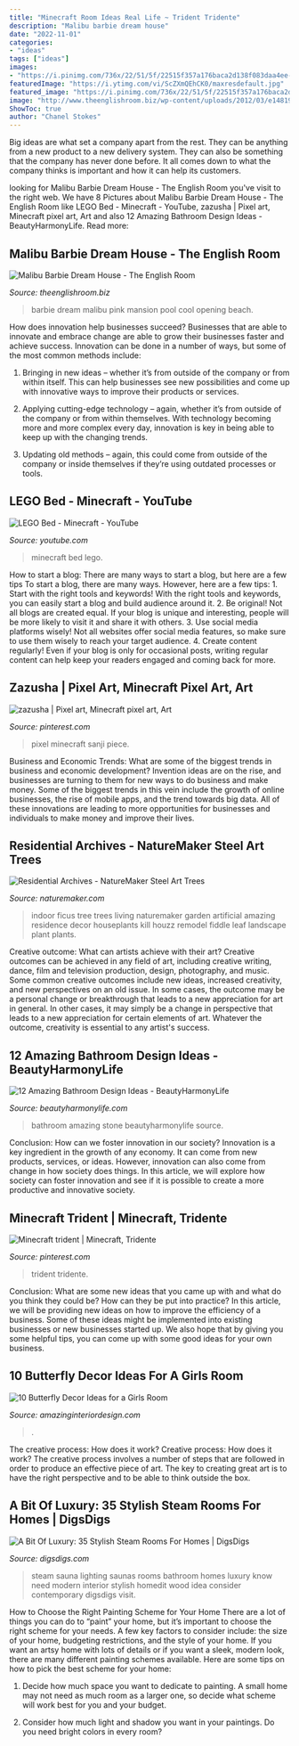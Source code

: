 ```yaml
---
title: "Minecraft Room Ideas Real Life ~ Trident Tridente"
description: "Malibu barbie dream house"
date: "2022-11-01"
categories:
- "ideas"
tags: ["ideas"]
images:
- "https://i.pinimg.com/736x/22/51/5f/22515f357a176baca2d138f083daa4ee--minecraft-blueprint-minecraft-pixel-art.jpg"
featuredImage: "https://i.ytimg.com/vi/ScZXmQEhCK0/maxresdefault.jpg"
featured_image: "https://i.pinimg.com/736x/22/51/5f/22515f357a176baca2d138f083daa4ee--minecraft-blueprint-minecraft-pixel-art.jpg"
image: "http://www.theenglishroom.biz/wp-content/uploads/2012/03/e14819image8.jpg"
ShowToc: true
author: "Chanel Stokes"
---
```



Big ideas are what set a company apart from the rest. They can be anything from a new product to a new delivery system. They can also be something that the company has never done before. It all comes down to what the company thinks is important and how it can help its customers.

	

		
looking for Malibu Barbie Dream House - The English Room you've visit to the right web. We have 8 Pictures about Malibu Barbie Dream House - The English Room like LEGO Bed - Minecraft - YouTube, zazusha | Pixel art, Minecraft pixel art, Art and also 12 Amazing Bathroom Design Ideas - BeautyHarmonyLife. Read more:
		
    
## Malibu Barbie Dream House - The English Room

<img loading=lazy src="http://www.theenglishroom.biz/wp-content/uploads/2012/03/e14819image8.jpg" onerror="this.onerror=null;this.src='https://tse2.mm.bing.net/th?id=OIP.QGGPgom_48eexG4q_bhyNAHaFU&amp;pid=15.1';" alt="Malibu Barbie Dream House - The English Room">

_Source: theenglishroom.biz_

>barbie dream malibu pink mansion pool cool opening beach. 

	

How does innovation help businesses succeed?
Businesses that are able to innovate and embrace change are able to grow their businesses faster and achieve success. Innovation can be done in a number of ways, but some of the most common methods include:
1. Bringing in new ideas – whether it’s from outside of the company or from within itself. This can help businesses see new possibilities and come up with innovative ways to improve their products or services.

2. Applying cutting-edge technology – again, whether it’s from outside of the company or from within themselves. With technology becoming more and more complex every day, innovation is key in being able to keep up with the changing trends.

3. Updating old methods – again, this could come from outside of the company or inside themselves if they’re using outdated processes or tools.

    
## LEGO Bed - Minecraft - YouTube

<img loading=lazy src="https://i.ytimg.com/vi/ScZXmQEhCK0/maxresdefault.jpg" onerror="this.onerror=null;this.src='https://tse1.mm.bing.net/th?id=OIP.sLXYpVgMq4BH-RNCBmb8bwHaEK&amp;pid=15.1';" alt="LEGO Bed - Minecraft - YouTube">

_Source: youtube.com_

>minecraft bed lego. 

	

How to start a blog: There are many ways to start a blog, but here are a few tips
To start a blog, there are many ways. However, here are a few tips: 1. Start with the right tools and keywords! With the right tools and keywords, you can easily start a blog and build audience around it. 2. Be original! Not all blogs are created equal. If your blog is unique and interesting, people will be more likely to visit it and share it with others. 3. Use social media platforms wisely! Not all websites offer social media features, so make sure to use them wisely to reach your target audience. 4. Create content regularly! Even if your blog is only for occasional posts, writing regular content can help keep your readers engaged and coming back for more.

    
## Zazusha | Pixel Art, Minecraft Pixel Art, Art

<img loading=lazy src="https://i.pinimg.com/736x/22/51/5f/22515f357a176baca2d138f083daa4ee--minecraft-blueprint-minecraft-pixel-art.jpg" onerror="this.onerror=null;this.src='https://tse2.mm.bing.net/th?id=OIP.s4OWAgVt3wKWlEORBWm3zgC5FQ&amp;pid=15.1';" alt="zazusha | Pixel art, Minecraft pixel art, Art">

_Source: pinterest.com_

>pixel minecraft sanji piece. 

	

Business and Economic Trends: What are some of the biggest trends in business and economic development?
Invention ideas are on the rise, and businesses are turning to them for new ways to do business and make money. Some of the biggest trends in this vein include the growth of online businesses, the rise of mobile apps, and the trend towards big data. All of these innovations are leading to more opportunities for businesses and individuals to make money and improve their lives.

    
## Residential Archives - NatureMaker Steel Art Trees

<img loading=lazy src="http://naturemaker.com/wp-content/uploads/2016/11/Ficus-01-Rsd.jpg" onerror="this.onerror=null;this.src='https://tse4.mm.bing.net/th?id=OIP.zNjtZOVivN9Hu82LuSF-cAHaLJ&amp;pid=15.1';" alt="Residential Archives - NatureMaker Steel Art Trees">

_Source: naturemaker.com_

>indoor ficus tree trees living naturemaker garden artificial amazing residence decor houseplants kill houzz remodel fiddle leaf landscape plant plants. 

	

Creative outcome: What can artists achieve with their art?
Creative outcomes can be achieved in any field of art, including creative writing, dance, film and television production, design, photography, and music. Some common creative outcomes include new ideas, increased creativity, and new perspectives on an old issue. In some cases, the outcome may be a personal change or breakthrough that leads to a new appreciation for art in general. In other cases, it may simply be a change in perspective that leads to a new appreciation for certain elements of art. Whatever the outcome, creativity is essential to any artist's success.

    
## 12 Amazing Bathroom Design Ideas - BeautyHarmonyLife

<img loading=lazy src="https://beautyharmonylife.com/wp-content/uploads/2013/08/stone-bathroom-design-ideas-800x1203.jpg" onerror="this.onerror=null;this.src='https://tse2.mm.bing.net/th?id=OIP.6_yIDXccNkMZK7-koYROAQHaLI&amp;pid=15.1';" alt="12 Amazing Bathroom Design Ideas - BeautyHarmonyLife">

_Source: beautyharmonylife.com_

>bathroom amazing stone beautyharmonylife source. 

	

Conclusion: How can we foster innovation in our society?
Innovation is a key ingredient in the growth of any economy. It can come from new products, services, or ideas. However, innovation can also come from change in how society does things. In this article, we will explore how society can foster innovation and see if it is possible to create a more productive and innovative society.

    
## Minecraft Trident | Minecraft, Tridente

<img loading=lazy src="https://i.pinimg.com/736x/07/0f/65/070f65a29fe9c11cd9035b242a8b01ba.jpg" onerror="this.onerror=null;this.src='https://tse1.mm.bing.net/th?id=OIP.1ykvCmY1Exm14iEZVLhGtAHaKW&amp;pid=15.1';" alt="Minecraft trident | Minecraft, Tridente">

_Source: pinterest.com_

>trident tridente. 

	

Conclusion: What are some new ideas that you came up with and what do you think they could be? How can they be put into practice?
In this article, we will be providing new ideas on how to improve the efficiency of a business. Some of these ideas might be implemented into existing businesses or new businesses started up. We also hope that by giving you some helpful tips, you can come up with some good ideas for your own business.

    
## 10 Butterfly Decor Ideas For A Girls Room

<img loading=lazy src="https://www.amazinginteriordesign.com/wp-content/uploads/2017/08/10-Kids-Room-Butterfly-Decor-Ideas-5.jpg" onerror="this.onerror=null;this.src='https://tse1.mm.bing.net/th?id=OIP.l6IBBQN1b575NHP4pS0qwQHaLE&amp;pid=15.1';" alt="10 Butterfly Decor Ideas for a Girls Room">

_Source: amazinginteriordesign.com_

>. 

	

The creative process: How does it work?
Creative process: How does it work?
The creative process involves a number of steps that are followed in order to produce an effective piece of art. The key to creating great art is to have the right perspective and to be able to think outside the box.

    
## A Bit Of Luxury: 35 Stylish Steam Rooms For Homes | DigsDigs

<img loading=lazy src="http://www.digsdigs.com/photos/stylish-steam-rooms-for-homes-33.jpg" onerror="this.onerror=null;this.src='https://tse3.mm.bing.net/th?id=OIP.o7lrWrGYrle9jcdkjfFMBAHaKG&amp;pid=15.1';" alt="A Bit Of Luxury: 35 Stylish Steam Rooms For Homes | DigsDigs">

_Source: digsdigs.com_

>steam sauna lighting saunas rooms bathroom homes luxury know need modern interior stylish homedit wood idea consider contemporary digsdigs visit. 

	

How to Choose the Right Painting Scheme for Your Home
There are a lot of things you can do to “paint” your home, but it’s important to choose the right scheme for your needs. A few key factors to consider include: the size of your home, budgeting restrictions, and the style of your home. If you want an artsy home with lots of details or if you want a sleek, modern look, there are many different painting schemes available. Here are some tips on how to pick the best scheme for your home:
1. Decide how much space you want to dedicate to painting. A small home may not need as much room as a larger one, so decide what scheme will work best for you and your budget.

2. Consider how much light and shadow you want in your paintings. Do you need bright colors in every room?

